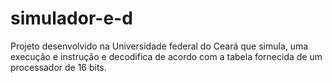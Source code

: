 # simulador-e-d
Projeto desenvolvido na Universidade federal do Ceará que simula, uma execução e instrução e decodifica de acordo com a tabela fornecida de um processador de 16 bits.
